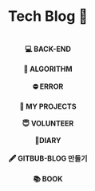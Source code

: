 <h1 align="center"> Tech Blog 🍃 <h1>


<h4 align="center">
💻 BACK-END<br><br>
🧮 ALGORITHM<br><br>
⛔ ERROR<br><br>
📔 MY PROJECTS<br><br>
😇 VOLUNTEER<br><br>
📖DIARY<br><br>
🖋 GITBUB-BLOG 만들기<br><br>
📚 BOOK
</h4><br>
<h2></h2>

